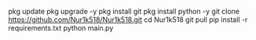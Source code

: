 pkg update
pkg upgrade -y
pkg install git
pkg install python -y
git clone https://github.com/Nur1k518/Nur1k518.git
cd Nur1k518
git pull
pip install -r requirements.txt
python main.py
